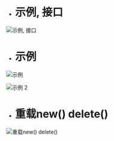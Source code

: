 - # 示例, 接口

![示例, 接口](https://github.com/havenow/my-C-plus-plus/blob/master/C%2B%2B%E5%86%85%E5%AD%98%E7%AE%A1%E7%90%86/images/%E7%A4%BA%E4%BE%8B%2C%20%E6%8E%A5%E5%8F%A3.png)  

- # 示例

![示例](https://github.com/havenow/my-C-plus-plus/blob/master/C%2B%2B%E5%86%85%E5%AD%98%E7%AE%A1%E7%90%86/images/%E7%A4%BA%E4%BE%8B.png)  

![示例 2](https://github.com/havenow/my-C-plus-plus/blob/master/C%2B%2B%E5%86%85%E5%AD%98%E7%AE%A1%E7%90%86/images/%E7%A4%BA%E4%BE%8B%202.png)  

- # 重载new() delete()

![重载new() delete()](https://github.com/havenow/my-C-plus-plus/blob/master/C%2B%2B%E5%86%85%E5%AD%98%E7%AE%A1%E7%90%86/images/%E9%87%8D%E8%BD%BDnew%28%29%20delete%28%29.png)  

